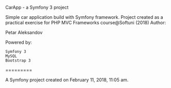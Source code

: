 CarApp - a Symfony 3 project

Simple car application build with Symfony framework. Project created as a practical exercise for PHP MVC Frameworks course@Softuni (2018)
Author:

Petar Aleksandov

Powered by:

    Symfony 3
    MySQL
    Bootstrap 3

=========

A Symfony project created on February 11, 2018, 11:05 am.
